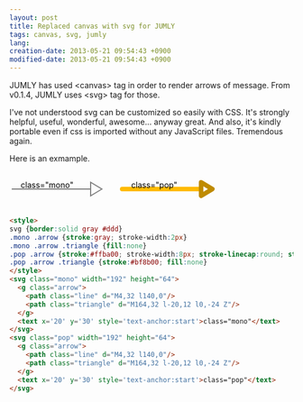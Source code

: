 ```yaml
---
layout: post
title: Replaced canvas with svg for JUMLY
tags: canvas, svg, jumly
lang:
creation-date: 2013-05-21 09:54:43 +0900
modified-date: 2013-05-21 09:54:43 +0900
---
```

JUMLY has used &lt;canvas&gt; tag in order to render arrows of message.
From v0.1.4, JUMLY uses &lt;svg&gt; tag for those.

I've not understood svg can be customized so easily with CSS.
It's strongly helpful, useful, wonderful, awesome... anyway great.
And also, it's kindly portable even if css is imported without any JavaScript files.
Tremendous again.

Here is an exmample.

<style>
svg {
  border: solid gray #ddd
}
.mono .arrow {
  stroke: gray;
  stroke-width: 2px;
}
.mono .arrow .triangle {
  fill: none;
}
.pop .arrow {
  stroke: #ffba00;
  stroke-width: 8px;
  stroke-linecap: round;
  stroke-linejoin: round;
}
.pop .arrow .triangle {
  stroke: #bf8b00;
  fill: none;
}
</style>
<svg class="mono" width="192" height="64">
  <g class="arrow">
    <path class="line" d="M4,32 l140,0"/>
    <path class="triangle" d="M164,32 l-20,12 l0,-24 Z"/>
  </g>
  <text x='20' y='30' style='text-anchor:start'>class="mono"</text>
</svg>
<svg class="pop" width="192" height="64">
  <g class="arrow">
    <path class="line" d="M4,32 l140,0"/>
    <path class="triangle" d="M164,32 l-20,12 l0,-24 Z"/>
  </g>
  <text x='20' y='30' style='text-anchor:start'>class="pop"</text>
</svg>

```html
<style>
svg {border:solid gray #ddd}
.mono .arrow {stroke:gray; stroke-width:2px}
.mono .arrow .triangle {fill:none}
.pop .arrow {stroke:#ffba00; stroke-width:8px; stroke-linecap:round; stroke-linejoin:round}
.pop .arrow .triangle {stroke:#bf8b00; fill:none}
</style>
<svg class="mono" width="192" height="64">
  <g class="arrow">
    <path class="line" d="M4,32 l140,0"/>
    <path class="triangle" d="M164,32 l-20,12 l0,-24 Z"/>
  </g>
  <text x='20' y='30' style='text-anchor:start'>class="mono"</text>
</svg>
<svg class="pop" width="192" height="64">
  <g class="arrow">
    <path class="line" d="M4,32 l140,0"/>
    <path class="triangle" d="M164,32 l-20,12 l0,-24 Z"/>
  </g>
  <text x='20' y='30' style='text-anchor:start'>class="pop"</text>
</svg>
```
